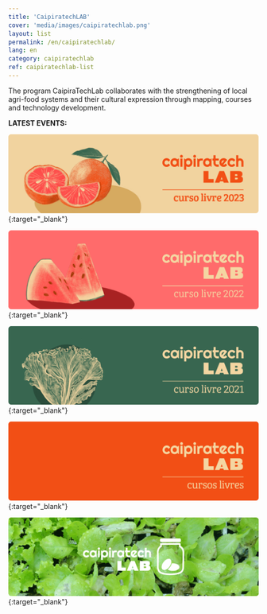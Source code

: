 ```yaml
---
title: 'CaipiratechLAB'
cover: 'media/images/caipiratechlab.png'
layout: list
permalink: /en/caipiratechlab/
lang: en
category: caipiratechlab
ref: caipiratechlab-list
---
```

  
The program CaipiraTechLab collaborates with the strengthening of local agri-food systems and their cultural expression through mapping, courses and technology development.
  
**LATEST EVENTS:**

[![](/media/images/Banner_Curso_Livre_CaipiratechLAB2023.png)](/caipiratechlab2023/){:target="_blank"}

  
[![](/media/images/banner_caipiratechlab_curso2022.png)](https://silo.org.br/caipiratechlab2022/){:target="_blank"}


[![](/media/images/c21_cursolivre_banner.jpg)](https://silo.org.br/caipiratechlab2021/){:target="_blank"}


[![](/media/images/caipiratechlab_cursos.png)](https://silo.org.br/caipiratechlab2020/){:target="_blank"}
  
  
[![](/media/images/caipiratechlab_1.png)](https://www.flickr.com/photos/151197945@N07/albums/72157679168514796){:target="_blank"}

